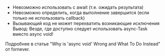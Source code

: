 - Невозможно использовать с await (т.е. ожидать результата)
- Невозможно определить, когда выполнение завершится (если только не использовать callback)
- Вызывающий код не может перехватить возникающие исключения
Вывод: Везде, где доступно следует использовать async-Task вместо async void!

Подробнее в статье "Why is 'async void' Wrong and What To Do Instead" от fornever.